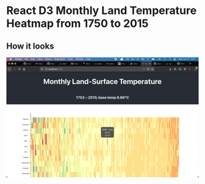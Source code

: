 # React D3 Monthly Land Temperature Heatmap from 1750 to 2015

## How it looks

![screenshot of heatmap showing monthly temperature variance from 1750 to 2015](how_it_looks.png)